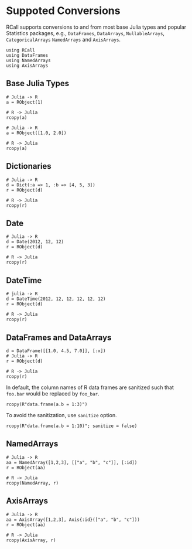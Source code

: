 # Suppoted Conversions

RCall supports conversions to and from most base Julia types and popular Statistics packages, e.g., `DataFrames`, `DataArrays`, `NullableArrays`, `CategoricalArrays` `NamedArrays` and `AxisArrays`.

```@setup 1
using RCall
using DataFrames
using NamedArrays
using AxisArrays
```

## Base Julia Types

```@example 1
# Julia -> R
a = RObject(1)
```

```@example 1
# R -> Julia
rcopy(a)
```

```@example 1
# Julia -> R
a = RObject([1.0, 2.0])
```

```@example 1
# R -> Julia
rcopy(a)
```

## Dictionaries

```@example 1
# Julia -> R
d = Dict(:a => 1, :b => [4, 5, 3])
r = RObject(d)
```

```@example 1
# R -> Julia
rcopy(r)
```

## Date

```@example 1
# Julia -> R
d = Date(2012, 12, 12)
r = RObject(d)
```

```@example 1
# R -> Julia
rcopy(r)
```

## DateTime

```@example 1
# julia -> R
d = DateTime(2012, 12, 12, 12, 12, 12)
r = RObject(d)
```

```@example 1
# R -> Julia
rcopy(r)
```

## DataFrames and DataArrays

```@example 1
d = DataFrame([[1.0, 4.5, 7.0]], [:x])
# Julia -> R
r = RObject(d)
```

```@example 1
# R -> Julia
rcopy(r)
```

In default, the column names of R data frames are sanitized such that `foo.bar`
would be replaced by `foo_bar`.

```@example 1
rcopy(R"data.frame(a.b = 1:3)")
```

To avoid the sanitization, use `sanitize` option.
```@example 1
rcopy(R"data.frame(a.b = 1:10)"; sanitize = false)
```

## NamedArrays

```@example 1
# Julia -> R
aa = NamedArray([1,2,3], [["a", "b", "c"]], [:id])
r = RObject(aa)
```

```@example 1
# R -> Julia
rcopy(NamedArray, r)
```


## AxisArrays

```@example 1
# Julia -> R
aa = AxisArray([1,2,3], Axis{:id}(["a", "b", "c"]))
r = RObject(aa)
```

```@example 1
# R -> Julia
rcopy(AxisArray, r)
```
